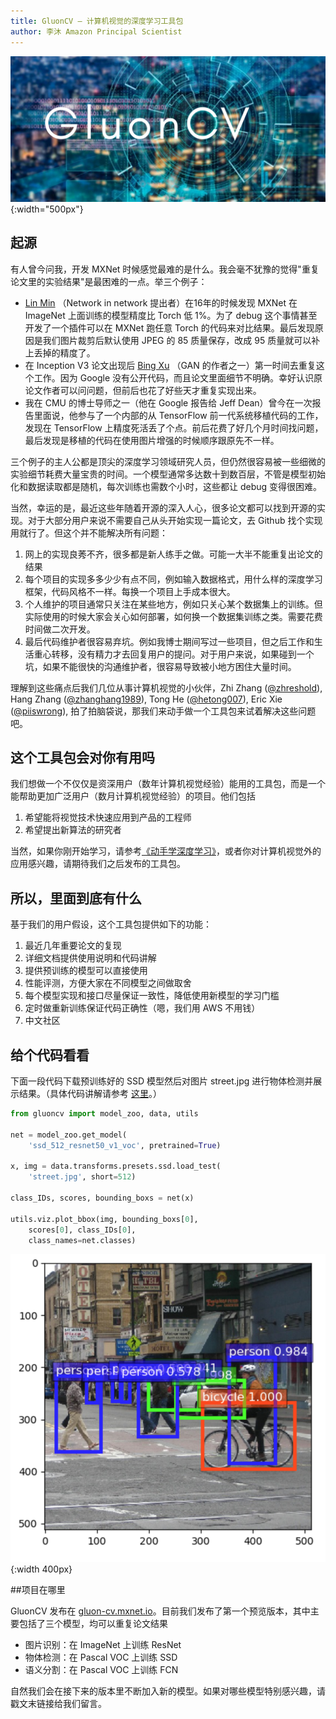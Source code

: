 ```yaml
---
title: GluonCV — 计算机视觉的深度学习工具包
author: 李沐 Amazon Principal Scientist
---
```


![](../img/gluon-cv.png){:width="500px"}

## 起源

有人曾今问我，开发 MXNet 时候感觉最难的是什么。我会毫不犹豫的觉得"重复论文里的实验结果"是最困难的一点。举三个例子：

- [Lin Min](https://scholar.google.com/citations?user=BGONmkIAAAAJ&hl=en) （Network in network 提出者）在16年的时候发现 MXNet 在 ImageNet 上面训练的模型精度比 Torch 低 1%。为了 debug 这个事情甚至开发了一个插件可以在 MXNet 跑任意 Torch 的代码来对比结果。最后发现原因是我们图片裁剪后默认使用 JPEG 的 85 质量保存，改成 95 质量就可以补上丢掉的精度了。
- 在 Inception V3 论文出现后 [Bing Xu](https://scholar.google.com/citations?user=nHh9PSsAAAAJ&hl=en) （GAN 的作者之一）第一时间去重复这个工作。因为 Google 没有公开代码，而且论文里面细节不明确。幸好认识原论文作者可以问问题，但前后也花了好些天才重复实现出来。
- 我在 CMU 的博士导师之一（他在 Google 报告给 Jeff Dean）曾今在一次报告里面说，他参与了一个内部的从 TensorFlow 前一代系统移植代码的工作，发现在 TensorFlow 上精度死活丢了个点。前后花费了好几个月时间找问题，最后发现是移植的代码在使用图片增强的时候顺序跟原先不一样。

三个例子的主人公都是顶尖的深度学习领域研究人员，但仍然很容易被一些细微的实验细节耗费大量宝贵的时间。一个模型通常多达数十到数百层，不管是模型初始化和数据读取都是随机，每次训练也需数个小时，这些都让 debug 变得很困难。

当然，幸运的是，最近这些年随着开源的深入人心，很多论文都可以找到开源的实现。对于大部分用户来说不需要自己从头开始实现一篇论文，去 Github 找个实现用就行了。但这个并不能解决所有问题：

1. 网上的实现良莠不齐，很多都是新人练手之做。可能一大半不能重复出论文的结果
2. 每个项目的实现多多少少有点不同，例如输入数据格式，用什么样的深度学习框架，代码风格不一样。每换一个项目上手成本很大。
3. 个人维护的项目通常只关注在某些地方，例如只关心某个数据集上的训练。但实际使用的时候大家会关心如何部署，如何换一个数据集训练之类。需要花费时间做二次开发。
4. 最后代码维护者很容易弃坑。例如我博士期间写过一些项目，但之后工作和生活重心转移，没有精力才去回复用户的提问。对于用户来说，如果碰到一个坑，如果不能很快的沟通维护者，很容易导致被小地方困住大量时间。


理解到这些痛点后我们几位从事计算机视觉的小伙伴，Zhi Zhang ([@zhreshold](https://github.com/zhreshold)), Hang Zhang ([@zhanghang1989](https://github.com/zhanghang1989)), Tong He ([@hetong007](https://github.com/hetong007)), Eric Xie ([@piiswrong](https://github.com/piiswrong)), 拍了拍脑袋说，那我们来动手做一个工具包来试着解决这些问题吧。

## 这个工具包会对你有用吗

我们想做一个不仅仅是资深用户（数年计算机视觉经验）能用的工具包，而是一个能帮助更加广泛用户（数月计算机视觉经验）的项目。他们包括

1. 希望能将视觉技术快速应用到产品的工程师
2. 希望提出新算法的研究者

当然，如果你刚开始学习，请参考[《动手学深度学习》](http://zh.gluon.ai/)，或者你对计算机视觉外的应用感兴趣，请期待我们之后发布的工具包。

## 所以，里面到底有什么

基于我们的用户假设，这个工具包提供如下的功能：

1. 最近几年重要论文的复现
2. 详细文档提供使用说明和代码讲解
3. 提供预训练的模型可以直接使用
4. 性能评测，方便大家在不同模型之间做取舍
5. 每个模型实现和接口尽量保证一致性，降低使用新模型的学习门槛
6. 定时做重新训练保证代码正确性（嗯，我们用 AWS 不用钱）
7. 中文社区

## 给个代码看看

下面一段代码下载预训练好的 SSD 模型然后对图片 street.jpg 进行物体检测并展示结果。（具体代码讲解请参考 [这里](http://gluon-cv.mxnet.io/build/examples_detection/demo_ssd.html)。）

```python
from gluoncv import model_zoo, data, utils

net = model_zoo.get_model(
    'ssd_512_resnet50_v1_voc', pretrained=True)

x, img = data.transforms.presets.ssd.load_test(
    'street.jpg', short=512)

class_IDs, scores, bounding_boxs = net(x)

utils.viz.plot_bbox(img, bounding_boxs[0], 
    scores[0], class_IDs[0],
    class_names=net.classes)
```

![](../img/ssd-predict.png){:width 400px}

##项目在哪里 

GluonCV 发布在 [gluon-cv.mxnet.io](http://gluon-cv.mxnet.io/)。目前我们发布了第一个预览版本，其中主要包括了三个模型，均可以重复论文结果

- 图片识别：在 ImageNet 上训练 ResNet
- 物体检测：在 Pascal VOC 上训练 SSD
- 语义分割：在 Pascal VOC 上训练 FCN

自然我们会在接下来的版本里不断加入新的模型。如果对哪些模型特别感兴趣，请戳文末链接给我们留言。

